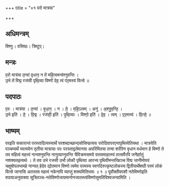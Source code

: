 +++
title = "०१ परो मात्रया"

+++
## अधिमन्त्रम्
विष्णुः। वसिष्ठः। त्रिष्टुप्।

## मन्त्रः
प॒रो मात्र॑या त॒न्वा॑ वृधान॒ न ते॑ महि॒त्वमन्व॑श्नुवन्ति ।  
उ॒भे ते॑ विद्म॒ रज॑सी पृथि॒व्या विष्णो॑ देव॒ त्वं प॑र॒मस्य॑ वित्से ॥

## पदपाठः
प॒रः । मात्र॑या । त॒न्वा॑ । वृ॒धा॒न॒ । न । ते॒ । म॒हि॒ऽत्वम् । अनु॑ । अ॒श्नु॒व॒न्ति॒ ।  
उ॒भे इति॑ । ते॒ । वि॒द्म॒ । रज॑सी॒ इति॑ । पृ॒थि॒व्याः । विष्णो॒ इति॑ । दे॒व॒ । त्वम् । प॒र॒मस्य॑ । वि॒त्से॒ ॥

## भाष्यम्
परइति सकारान्तं परस्तादित्यस्यार्थे परशब्दाच्छान्दसोसिप्प्रत्ययः परोदिवापरएनापृथिव्येतियथा । मात्रयेति पञ्चम्यर्थे व्यत्ययेन तृतीया मात्रायाः परः परस्ताद्वर्तमानया अपरिमितया तन्वा शरीरेण वृधान वर्धमान हे विष्णो ते तव महित्वं महत्त्वं नान्वश्नुवन्ति नानुव्याप्नुवन्ति त्रैविक्रमसमये यत्तवमाहात्म्यं तत्सर्वैरपि जनैर्ज्ञातुं नशक्यतइत्यर्थः । ते तव उभे रजसी उभौ लोकौ पृथिव्या आरभ्य पृथिवीमन्तरिक्षञ्च विद्म जानीमोवयं चक्षुषोपलभामहे नान्यत् हेदेव द्योतमान विष्णो त्वमेव परमस्य स्वर्गादेरुत्कृष्टलोकस्य द्वितीयार्थेषष्ठी परमं लोकं वित्से जानासि अतस्तव महत्वं नकेनापि व्याप्तुं शक्यमितिभावः ॥ १ ॥ पूर्वोक्तीवपशौ नतेविष्णोइति वपायाअनुवाक्या सूत्रितञ्च-नतेविष्णोजायमानोनजातस्त्वंविष्णोसुमतिंविश्वजन्यामिति ।